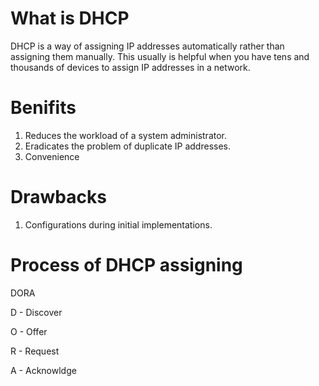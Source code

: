 # What is DHCP
DHCP is a way of assigning IP addresses automatically rather than assigning them manually. This usually is helpful when you have tens and thousands of devices to assign IP addresses in a network.

# Benifits
1. Reduces the workload of a system administrator.
2. Eradicates the problem of duplicate IP addresses.
3. Convenience

# Drawbacks
1. Configurations during initial implementations.

# Process of DHCP assigning
DORA

D - Discover

O - Offer

R - Request

A - Acknowldge
